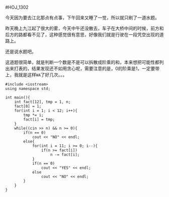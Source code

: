 #HOJ_1302  

今天因为要去江北那点有点事，下午回来又睡了一觉，所以就只刷了一道水题。  

昨天晚上九江起了很大的雾，今天中午还没散去，车子在大桥中间的时候，前方和后方的路都看不见了，这种感觉很有意思，好像我们就是行驶在一段凭空出现的道路上。  

还是说水题吧。  

这道题很简单，就是判断一个数是不是可以拆散成阶乘的和，本来想把可能性都列出来打表的，结果发现还不如用贪心呢，需要注意的是，0的阶乘是1，一定要带上，我就是这样```WA```了好几次。。。  

	#include <iostream>
	using namespace std;

	int main(){
  		int fact[12], tmp = 1, n;
  		fact[0] = 1;
  		for(int i = 1; i < 12; i++){
    		tmp *= i;
    		fact[i] = tmp;
  		}
  		while((cin >> n) && n >= 0){
    		if(n == 0)
      			cout << "NO" << endl;
    		else{
      			for(int i = 11; i >= 0; i--){
        			if(n >= fact[i])
          				n -= fact[i];
      			}
      			if(n == 0)
        			cout << "YES" << endl;
      			else
        			cout << "NO" << endl;
    		}
  		}
	}
